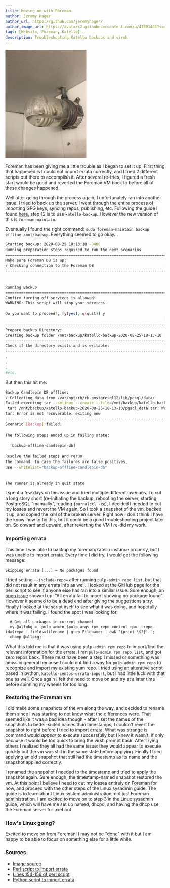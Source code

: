 ```yaml
---
title: Moving on with Foreman
author: Jeremy Hager
author_url: https://github.com/jeremyhager/
author_image_url: https://avatars2.githubusercontent.com/u/47301461?s=460&u=05e044dcce4be18b670f9e2c9bda99c511cd4009&v=4
tags: [Website, Foreman, Katello]
description: Troubleshooting Katello backups and virsh
---
```

<img src="/img/light-half-full.jpg" width="256"/>

Foreman has been giving me a little trouble as I began to set it up. First thing that happened is I could not import errata correctly, and I tried 2 different scripts out there to accomplish it. After several re-tries, I figured a fresh start would be good and reverted the Foreman VM back to before all of these changes happened.

<!--truncate-->

Well after going through the process again, I unfortunately ran into another issue: I tried to back up the server. I went through the entire process of importing GPG keys, syncing repos, publishing, etc. Following the guide I found [here](https://www.lisenet.com/2018/katello-create-products-repositories-content-views-lifecycle-environments-activation-keys/), step 12 is to use `katello-backup`. However the new version of this is `foreman-maintain`.

Eventually I found the right command: `sudo foreman-maintain backup offline /mnt/backup`. Everything seemed to go okay...
```bash
Starting backup: 2020-08-25 18:13:10 -0400
Running preparation steps required to run the next scenarios
================================================================================
Make sure Foreman DB is up:
/ Checking connection to the Foreman DB                               [OK]
--------------------------------------------------------------------------------


Running Backup
================================================================================
Confirm turning off services is allowed:
WARNING: This script will stop your services.

Do you want to proceed?, [y(yes), q(quit)] y
                                                                      [OK]
--------------------------------------------------------------------------------
Prepare backup Directory:
Creating backup folder /mnt/backup/katello-backup-2020-08-25-18-13-10 [OK]
--------------------------------------------------------------------------------
Check if the directory exists and is writable:                        [OK]
--------------------------------------------------------------------------------
.
.
.
#etc.
```

But then this hit me:
```bash
Backup Candlepin DB offline:
/ Collecting data from /var/opt/rh/rh-postgresql12/lib/pgsql/data/    [FAIL]
Failed executing tar --selinux --create --file=/mnt/backup/katello-backup-2020-08-25-18-13-10/pgsql_data.tar --listed-incremental=/mnt/backup/katello-backup-2020-08-25-18-13-10/.postgres.snar --transform 's,^,var/opt/rh/rh-postgresql12/lib/pgsql/data/,S' -S *, exit status 2:
 tar: /mnt/backup/katello-backup-2020-08-25-18-13-10/pgsql_data.tar: Wrote only 4096 of 10240 bytes
tar: Error is not recoverable: exiting now
--------------------------------------------------------------------------------
Scenario [Backup] failed.

The following steps ended up in failing state:

  [backup-offline-candlepin-db]

Resolve the failed steps and rerun
the command. In case the failures are false positives,
use --whitelist="backup-offline-candlepin-db"


The runner is already in quit state
```

I spent a few days on this issue and tried multiple different avenues. To cut a long story short (re-initiating the backup, rebooting the server, starting PostgreSQL "manually", reading `journalctl -xe`), I decided I needed to cut my losses and revert the VM again. So I took a snapshot of the vm, backed it up, and copied the xml of the broken server. Right now I don't think I have the know-how to fix this, but it could be a good troubleshooting project later on. So onward and upward, after reverting the VM I re-did my work.

### Importing errata
This time I was able to backup my foreman/katello instance properly, but I was unable to import errata. Every time I did try, I would get the following message:
```text
Skipping errata [...] — No packages found
```
I tried setting `--include-repo=` after running `pulp-admin repo list`, but that did not result in any errata info as well. I looked at the GitHub page for the perl script to see if anyone else has ran into a similar issue. Sure enough, an [open issue](https://github.com/rdrgmnzs/pulp_centos_errata_import/issues/27) showed up: "All errata fail to import showing no package found". However it seemed to be a dead end after giving the suggestions a try. Finally I looked at the script itself to see what it was doing, and hopefully where it was failing. I found the spot I was looking for:

```clike title="Lines 154-156"
  # Get all packages in current channel
  my @allpkg = `pulp-admin $pulp_args rpm repo content rpm --repo-id=$repo --fields=filename | grep Filename: | awk '{print \$2}' `;
  chomp @allpkg;
```

What this told me is that it was using `pulp-admin rpm repo` to import/find the relevant information for the errata. I ran `pulp-admin rpm repo list`, and got zero repos back. There must have been a step I missed or something was amiss in general because I could not find a way for `pulp-admin rpm repo` to recognize and import my existing yum repo. I tried using an alterative script based in python, `katello-centos-errata-import`, but I had little luck with that one as well. Once again I felt the need to move on and try at a later time before spinning my wheels for too long.

### Restoring the Foreman vm
I did make some snapshots of the vm along the way, and decided to rename them since I was starting to not know what the differences were. That seemed like it was a bad idea though - after I set the names of the snapshots to better-suited names than timestamps, I couldn't revert the snapshot to right before I tried to import errata. What was strange is command would _appear_ to execute successfully but I knew it wasn't, if only because it would be too quick to bring the virsh prompt back. After trying others I realized they all had the same issue: they would appear to execute quickly but the vm was still in the same state before applying. Finally I tried applying an old snapshot that still had the timestamp as its name and the snapshot applied correctly.

I renamed the snapshot I needed to the timestamp and tried to apply the snapshot again. Sure enough, the timestamp-named snapshot restored the vm. At this point I believe I need to cut my losses entirely on Foreman for now, and proceed with the other steps of the Linux sysadmin guide. The guide is to learn about Linux system administration, not just Foreman administration. I am excited to move on to step 3 in the Linux sysadmin guide, which will have me set up named, dhcpd, and having the dhcp use the Foreman server for pxeboot.

### How's Linux going?

Excited to move on from Foreman! I may not be "done" with it but I am happy to be able to focus on something else for a little while.

### Sources
- [Image source](https://www.reddit.com/r/OSHA/comments/iiaoyw/this_light_bulb_in_our_walkin_fridge/)
- [Perl script to import errata](https://github.com/rdrgmnzs/pulp_centos_errata_import/)
- [Lines 154-156 of perl script](https://github.com/rdrgmnzs/pulp_centos_errata_import/blob/master/errata_import.pl#L154-L156)
- [Python script to import errata](https://github.com/nicolas-r/katello-centos-errata-import)